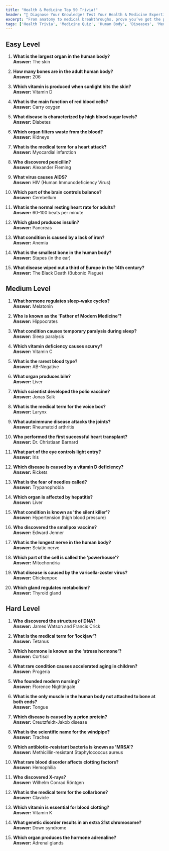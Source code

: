 ```yaml
---
title: "Health & Medicine Top 50 Trivia!"
header: "🏥 Diagnose Your Knowledge! Test Your Health & Medicine Expertise: Top 50 Trivia!"
excerpt: "From anatomy to medical breakthroughs, prove you’ve got the prescription for trivia mastery with this pulse-pounding quiz!"
tags: ['Health Trivia', 'Medicine Quiz', 'Human Body', 'Diseases', 'Medical History', 'Anatomy', 'Biology', 'Healthcare']
---
```


## Easy Level

1. **What is the largest organ in the human body?**  
   **Answer:** The skin

2. **How many bones are in the adult human body?**  
   **Answer:** 206

3. **Which vitamin is produced when sunlight hits the skin?**  
   **Answer:** Vitamin D

4. **What is the main function of red blood cells?**  
   **Answer:** Carry oxygen

5. **What disease is characterized by high blood sugar levels?**  
   **Answer:** Diabetes

6. **Which organ filters waste from the blood?**  
   **Answer:** Kidneys

7. **What is the medical term for a heart attack?**  
   **Answer:** Myocardial infarction

8. **Who discovered penicillin?**  
   **Answer:** Alexander Fleming

9. **What virus causes AIDS?**  
   **Answer:** HIV (Human Immunodeficiency Virus)

10. **Which part of the brain controls balance?**  
   **Answer:** Cerebellum

11. **What is the normal resting heart rate for adults?**  
   **Answer:** 60-100 beats per minute

12. **Which gland produces insulin?**  
   **Answer:** Pancreas

13. **What condition is caused by a lack of iron?**  
   **Answer:** Anemia

14. **What is the smallest bone in the human body?**  
   **Answer:** Stapes (in the ear)

15. **What disease wiped out a third of Europe in the 14th century?**  
   **Answer:** The Black Death (Bubonic Plague)

## Medium Level

1. **What hormone regulates sleep-wake cycles?**  
   **Answer:** Melatonin

2. **Who is known as the 'Father of Modern Medicine'?**  
   **Answer:** Hippocrates

3. **What condition causes temporary paralysis during sleep?**  
   **Answer:** Sleep paralysis

4. **Which vitamin deficiency causes scurvy?**  
   **Answer:** Vitamin C

5. **What is the rarest blood type?**  
   **Answer:** AB-Negative

6. **What organ produces bile?**  
   **Answer:** Liver

7. **Which scientist developed the polio vaccine?**  
   **Answer:** Jonas Salk

8. **What is the medical term for the voice box?**  
   **Answer:** Larynx

9. **What autoimmune disease attacks the joints?**  
   **Answer:** Rheumatoid arthritis

10. **Who performed the first successful heart transplant?**  
   **Answer:** Dr. Christiaan Barnard

11. **What part of the eye controls light entry?**  
   **Answer:** Iris

12. **Which disease is caused by a vitamin D deficiency?**  
   **Answer:** Rickets

13. **What is the fear of needles called?**  
   **Answer:** Trypanophobia

14. **Which organ is affected by hepatitis?**  
   **Answer:** Liver

15. **What condition is known as 'the silent killer'?**  
   **Answer:** Hypertension (high blood pressure)

16. **Who discovered the smallpox vaccine?**  
   **Answer:** Edward Jenner

17. **What is the longest nerve in the human body?**  
   **Answer:** Sciatic nerve

18. **Which part of the cell is called the 'powerhouse'?**  
   **Answer:** Mitochondria

19. **What disease is caused by the varicella-zoster virus?**  
   **Answer:** Chickenpox

20. **Which gland regulates metabolism?**  
   **Answer:** Thyroid gland

## Hard Level

1. **Who discovered the structure of DNA?**  
   **Answer:** James Watson and Francis Crick

2. **What is the medical term for 'lockjaw'?**  
   **Answer:** Tetanus

3. **Which hormone is known as the 'stress hormone'?**  
   **Answer:** Cortisol

4. **What rare condition causes accelerated aging in children?**  
   **Answer:** Progeria

5. **Who founded modern nursing?**  
   **Answer:** Florence Nightingale

6. **What is the only muscle in the human body not attached to bone at both ends?**  
   **Answer:** Tongue

7. **Which disease is caused by a prion protein?**  
   **Answer:** Creutzfeldt-Jakob disease

8. **What is the scientific name for the windpipe?**  
   **Answer:** Trachea

9. **Which antibiotic-resistant bacteria is known as 'MRSA'?**  
   **Answer:** Methicillin-resistant Staphylococcus aureus

10. **What rare blood disorder affects clotting factors?**  
   **Answer:** Hemophilia

11. **Who discovered X-rays?**  
   **Answer:** Wilhelm Conrad Röntgen

12. **What is the medical term for the collarbone?**  
   **Answer:** Clavicle

13. **Which vitamin is essential for blood clotting?**  
   **Answer:** Vitamin K

14. **What genetic disorder results in an extra 21st chromosome?**  
   **Answer:** Down syndrome

15. **Which organ produces the hormone adrenaline?**  
   **Answer:** Adrenal glands


